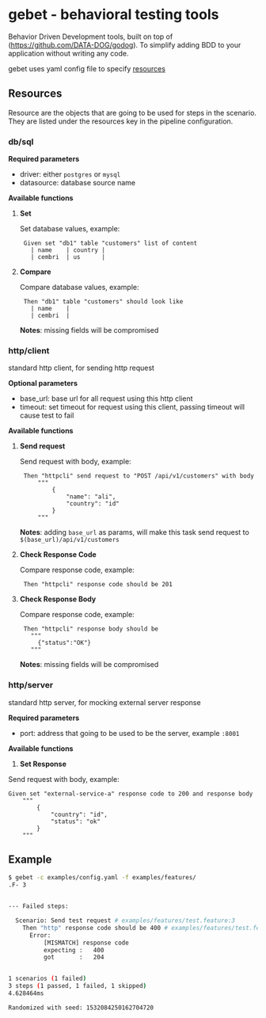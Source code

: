# gebet - behavioral testing tools

Behavior Driven Development tools, built on top of (https://github.com/DATA-DOG/godog). To simplify adding BDD to your application without writing any code.

gebet uses yaml config file to specify [resources](#resources)

## Resources

Resource are the objects that are going to be used for steps in the scenario. They are listed under the resources key in the pipeline configuration.

### db/sql

**Required parameters**
- driver: either `postgres` or `mysql`
- datasource: database source name

**Available functions**

1. **Set**

      Set database values, example:
      
        Given set "db1" table "customers" list of content
          | name    | country |
          | cembri  | us      |
        
    
2. **Compare**

      Compare database values, example:
      
        Then "db1" table "customers" should look like
          | name    |
          | cembri  |
    
    
      **Notes**: missing fields will be compromised
   
### http/client

standard http client, for sending http request

**Optional parameters**
- base_url: base url for all request using this http client
- timeout: set timeout for request using this client, passing timeout will cause test to fail

**Available functions**

1. **Send request**

      Send request with body, example:
              
        Then "httpcli" send request to "POST /api/v1/customers" with body
            """
                {
                    "name": "ali",
                    "country": "id"
                }
            """
    **Notes**: adding `base_url` as params, will make this task send request to `$(base_url)/api/v1/customers`
        
2. **Check Response Code**

      Compare response code, example:
      
        Then "httpcli" response code should be 201
    
3. **Check Response Body**

    Compare response code, example:
    
        Then "httpcli" response body should be
          """
            {"status":"OK"}
          """
    **Notes**: missing fields will be compromised
    
### http/server

standard http server, for mocking external server response

**Required parameters**
- port: address that going to be used to be the server, example `:8001`

**Available functions**

1. **Set Response**

  Send request with body, example:
  
    Given set "external-service-a" response code to 200 and response body
        """
            {
                "country": "id",
                "status": "ok"
            }
        """

## Example
```sh
$ gebet -c examples/config.yaml -f examples/features/
.F- 3


--- Failed steps:

  Scenario: Send test request # examples/features/test.feature:3
    Then "http" response code should be 400 # examples/features/test.feature:15
      Error:
          [MISMATCH] response code
          expecting	:	400
          got		:	204


1 scenarios (1 failed)
3 steps (1 passed, 1 failed, 1 skipped)
4.628464ms

Randomized with seed: 1532084250162704720
```
